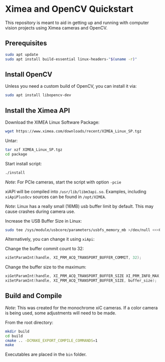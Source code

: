 # Ximea and OpenCV Quickstart

This repository is meant to aid in getting up and running with computer vision
projects using Ximea cameras and OpenCV.

## Prerequisites

```bash
sudo apt update
sudo apt install build-essential linux-headers-"$(uname -r)"
```

## Install OpenCV

Unless you need a custom build of OpenCV, you can install it via:

```bash
sudo apt install libopencv-dev
```

## Install the Ximea API

Download the XIMEA Linux Software Package:

```bash
wget https://www.ximea.com/downloads/recent/XIMEA_Linux_SP.tgz
```

Untar:

```bash
tar xzf XIMEA_Linux_SP.tgz
cd package
```

Start install script:

```bash
./install
```

_Note_: For PCIe cameras, start the script with option `-pcie`

xiAPI will be compiled into `/usr/lib/libm3api.so`.  Examples, including
`xiApiPlusOcv` sources can be found in `/opt/XIMEA`.

_Note_: Linux has a really small (16MB) usb buffer limit by default.  This may
cause crashes during camera use.

Increase the USB Buffer Size in Linux:

```bash
sudo tee /sys/module/usbcore/parameters/usbfs_memory_mb >/dev/null <<<0
```

Alternatively, you can change it using `xiApi`:

Change the buffer commit count to 32:

```cpp
xiSetParamInt(handle, XI_PRM_ACQ_TRANSPORT_BUFFER_COMMIT, 32);
```

Change the buffer size to the maximum:

```cpp
xiGetParamInt(handle, XI_PRM_ACQ_TRANSPORT_BUFFER_SIZE XI_PRM_INFO_MAX, &buffer_size);
xiSetParamInt(handle, XI_PRM_ACQ_TRANSPORT_BUFFER_SIZE, buffer_size);
```

## Build and Compile

_Note_: This was created for the monochrome xiC cameras.  If a color camera is
being used, some adjustments will need to be made.

From the root directory:

```bash
mkdir build
cd build
cmake .. -DCMAKE_EXPORT_COMPILE_COMMANDS=1
make
```

Executables are placed in the `bin` folder.
